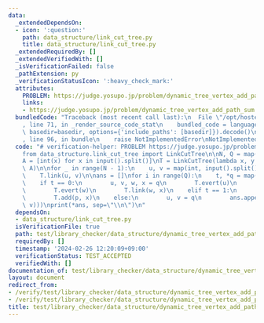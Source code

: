 ```yaml
---
data:
  _extendedDependsOn:
  - icon: ':question:'
    path: data_structure/link_cut_tree.py
    title: data_structure/link_cut_tree.py
  _extendedRequiredBy: []
  _extendedVerifiedWith: []
  _isVerificationFailed: false
  _pathExtension: py
  _verificationStatusIcon: ':heavy_check_mark:'
  attributes:
    PROBLEM: https://judge.yosupo.jp/problem/dynamic_tree_vertex_add_path_sum
    links:
    - https://judge.yosupo.jp/problem/dynamic_tree_vertex_add_path_sum
  bundledCode: "Traceback (most recent call last):\n  File \"/opt/hostedtoolcache/PyPy/3.10.13/x64/lib/pypy3.10/site-packages/onlinejudge_verify/documentation/build.py\"\
    , line 71, in _render_source_code_stat\n    bundled_code = language.bundle(stat.path,\
    \ basedir=basedir, options={'include_paths': [basedir]}).decode()\n  File \"/opt/hostedtoolcache/PyPy/3.10.13/x64/lib/pypy3.10/site-packages/onlinejudge_verify/languages/python.py\"\
    , line 96, in bundle\n    raise NotImplementedError\nNotImplementedError\n"
  code: "# verification-helper: PROBLEM https://judge.yosupo.jp/problem/dynamic_tree_vertex_add_path_sum\n\
    from data_structure.link_cut_tree import LinkCutTree\n\nN, Q = map(int, input().split())\n\
    A = [int(x) for x in input().split()]\nT = LinkCutTree(lambda x, y: x + y, 0,\
    \ A)\n\nfor _ in range(N - 1):\n    u, v = map(int, input().split())\n    T.evert(u)\n\
    \    T.link(u, v)\n\nans = []\nfor i in range(Q):\n    t, *q = map(int, input().split())\n\
    \    if t == 0:\n        u, v, w, x = q\n        T.evert(u)\n        T.cut(v)\n\
    \        T.evert(w)\n        T.link(w, x)\n    elif t == 1:\n        p, x = q\n\
    \        T.add(p, x)\n    else:\n        u, v = q\n        ans.append(str(T.path_query(u,\
    \ v)))\nprint(*ans, sep=\"\\n\")\n"
  dependsOn:
  - data_structure/link_cut_tree.py
  isVerificationFile: true
  path: test/library_checker/data_structure/dynamic_tree_vertex_add_path_sum.test.py
  requiredBy: []
  timestamp: '2024-02-26 12:20:09+09:00'
  verificationStatus: TEST_ACCEPTED
  verifiedWith: []
documentation_of: test/library_checker/data_structure/dynamic_tree_vertex_add_path_sum.test.py
layout: document
redirect_from:
- /verify/test/library_checker/data_structure/dynamic_tree_vertex_add_path_sum.test.py
- /verify/test/library_checker/data_structure/dynamic_tree_vertex_add_path_sum.test.py.html
title: test/library_checker/data_structure/dynamic_tree_vertex_add_path_sum.test.py
---
```


